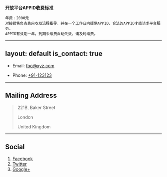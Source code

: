 
**开放平台APPID收费标准**

	年费：2000元
	对接销售负责费用收取流程指导，并在一个工作日内提供APPID，合法的APPID才能请求平台服务。
	APPID有效期一年，到期未续费自动失效，请及时续费。

---
layout: default
is_contact: true
---

* Email: [foo@xyz.com](mailto:foo@xyz.com)

* Phone: [+91-123123](tel:+91-123123)

---

## Mailing Address

> 221B, Baker Street
>
> London
>
> United Kingdom

---

## Social

1. [Facebook](#)
2. [Twitter](#)
3. [Google+](#)
